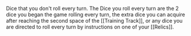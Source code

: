 Dice that you don't roll every turn. The Dice you roll every turn are the 2 dice you began the game rolling every turn, the extra dice you can acquire after reaching the second space of the [[Training Track]], or any dice you are directed to roll every turn by instructions on one of your [[Relics]].